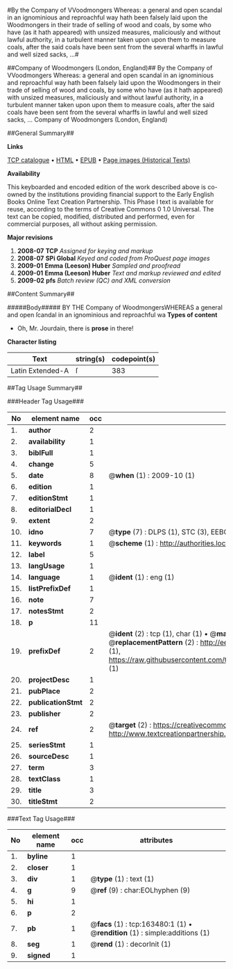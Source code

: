 #By the Company of VVoodmongers Whereas: a general and open scandal in an ignominious and reproachful way hath been falsely laid upon the Woodmongers in their trade of selling of wood and coals, by some who have (as it hath appeared) with unsized measures, maliciously and without lawful authority, in a turbulent manner taken upon upon them to measure coals, after the said coals have been sent from the several wharffs in lawful and well sized sacks, ...#

##Company of Woodmongers (London, England)##
By the Company of VVoodmongers Whereas: a general and open scandal in an ignominious and reproachful way hath been falsely laid upon the Woodmongers in their trade of selling of wood and coals, by some who have (as it hath appeared) with unsized measures, maliciously and without lawful authority, in a turbulent manner taken upon upon them to measure coals, after the said coals have been sent from the several wharffs in lawful and well sized sacks, ...
Company of Woodmongers (London, England)

##General Summary##

**Links**

[TCP catalogue](http://www.ota.ox.ac.uk/tcp/)  • 
[HTML](http://tei.it.ox.ac.uk/tcp/Texts-HTML/free/A78/A78080.html)  • 
[EPUB](http://tei.it.ox.ac.uk/tcp/Texts-EPUB/free/A78/A78080.epub) • 
[Page images (Historical Texts)](https://data.historicaltexts.jisc.ac.uk/view?pubId=eebo-99870762e&pageId=eebo-99870762e-163480-1)

**Availability**

This keyboarded and encoded edition of the
	       work described above is co-owned by the institutions
	       providing financial support to the Early English Books
	       Online Text Creation Partnership. This Phase I text is
	       available for reuse, according to the terms of Creative
	       Commons 0 1.0 Universal. The text can be copied,
	       modified, distributed and performed, even for
	       commercial purposes, all without asking permission.

**Major revisions**

1. __2008-07__ __TCP__ *Assigned for keying and markup*
1. __2008-07__ __SPi Global__ *Keyed and coded from ProQuest page images*
1. __2009-01__ __Emma (Leeson) Huber__ *Sampled and proofread*
1. __2009-01__ __Emma (Leeson) Huber__ *Text and markup reviewed and edited*
1. __2009-02__ __pfs__ *Batch review (QC) and XML conversion*

##Content Summary##

#####Body#####
BY THE Company of WoodmongersWHEREAS a general and open ſcandal in an ignominious and reproachful wa
**Types of content**

  * Oh, Mr. Jourdain, there is **prose** in there!

**Character listing**


|Text|string(s)|codepoint(s)|
|---|---|---|
|Latin Extended-A|ſ|383|

##Tag Usage Summary##

###Header Tag Usage###

|No|element name|occ|attributes|
|---|---|---|---|
|1.|__author__|2||
|2.|__availability__|1||
|3.|__biblFull__|1||
|4.|__change__|5||
|5.|__date__|8| @__when__ (1) : 2009-10 (1)|
|6.|__edition__|1||
|7.|__editionStmt__|1||
|8.|__editorialDecl__|1||
|9.|__extent__|2||
|10.|__idno__|7| @__type__ (7) : DLPS (1), STC (3), EEBO-CITATION (1), PROQUEST (1), VID (1)|
|11.|__keywords__|1| @__scheme__ (1) : http://authorities.loc.gov/ (1)|
|12.|__label__|5||
|13.|__langUsage__|1||
|14.|__language__|1| @__ident__ (1) : eng (1)|
|15.|__listPrefixDef__|1||
|16.|__note__|7||
|17.|__notesStmt__|2||
|18.|__p__|11||
|19.|__prefixDef__|2| @__ident__ (2) : tcp (1), char (1)  •  @__matchPattern__ (2) : ([0-9\-]+):([0-9IVX]+) (1), (.+) (1)  •  @__replacementPattern__ (2) : http://eebo.chadwyck.com/downloadtiff?vid=$1&page=$2 (1), https://raw.githubusercontent.com/textcreationpartnership/Texts/master/tcpchars.xml#$1 (1)|
|20.|__projectDesc__|1||
|21.|__pubPlace__|2||
|22.|__publicationStmt__|2||
|23.|__publisher__|2||
|24.|__ref__|2| @__target__ (2) : https://creativecommons.org/publicdomain/zero/1.0/ (1), http://www.textcreationpartnership.org/docs/. (1)|
|25.|__seriesStmt__|1||
|26.|__sourceDesc__|1||
|27.|__term__|3||
|28.|__textClass__|1||
|29.|__title__|3||
|30.|__titleStmt__|2||


###Text Tag Usage###

|No|element name|occ|attributes|
|---|---|---|---|
|1.|__byline__|1||
|2.|__closer__|1||
|3.|__div__|1| @__type__ (1) : text (1)|
|4.|__g__|9| @__ref__ (9) : char:EOLhyphen (9)|
|5.|__hi__|1||
|6.|__p__|2||
|7.|__pb__|1| @__facs__ (1) : tcp:163480:1 (1)  •  @__rendition__ (1) : simple:additions (1)|
|8.|__seg__|1| @__rend__ (1) : decorInit (1)|
|9.|__signed__|1||
